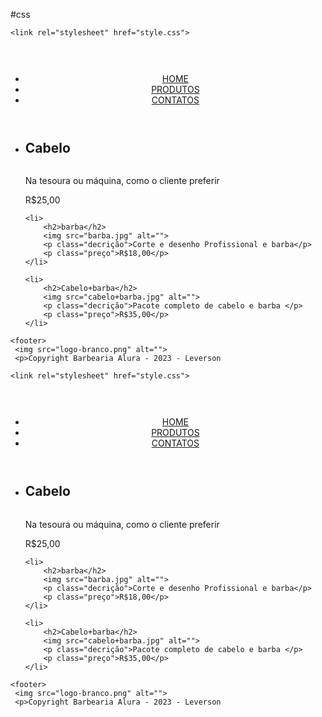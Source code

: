 #css
<!DOCTYPE html>
<html lang="en">
<head>
    <meta charset="UTF-8">
    <meta name="viewport" content="width=device-width, initial-scale=1.0">
    <title>HOME</title>

    <link rel="stylesheet" href="style.css">

</head>
<body>

<header class="cabeçalho">

<div class="caixa">

<h1><img src="logo.png" alt=""></h1>


<nav>
   <ul>
    <li><a href="https://l3v3rson.github.io/Barbearia-Alura-Leverson/">HOME</a&gt;    </li>
    <li><a href="">PRODUTOS</a>     </li>
    <li><a href="">CONTATOS</a>     </li>
   </ul>


</nav>

</div>
</header>

<main>
  <ul class="produtos">
    <li>
      <h2>Cabelo</h2>
      <img src="cabelo.jpg" alt="">
      <p class="decrição">Na tesoura ou máquina, como o cliente
           preferir</p>
      <p class="preço">R$25,00</p>
    </li>
 
    <li>
        <h2>barba</h2>
        <img src="barba.jpg" alt="">
        <p class="decrição">Corte e desenho Profissional e barba</p>
        <p class="preço">R$18,00</p>
    </li>
   
    <li>
        <h2>Cabelo+barba</h2>
        <img src="cabelo+barba.jpg" alt="">
        <p class="decrição">Pacote completo de cabelo e barba </p>
        <p class="preço">R$35,00</p>
    </li>
   

 </ul>


</main>


    <footer>
     <img src="logo-branco.png" alt="">
     <p>Copyright Barbearia Alura - 2023 - Leverson


</footer>








</body>
</html><!DOCTYPE html>
<html lang="en">
<head>
    <meta charset="UTF-8">
    <meta name="viewport" content="width=device-width, initial-scale=1.0">
    <title>HOME</title>

    <link rel="stylesheet" href="style.css">

</head>
<body>

<header class="cabeçalho">

<div class="caixa">

<h1><img src="logo.png" alt=""></h1>


<nav>
   <ul>
    <li><a href="https://l3v3rson.github.io/Barbearia-Alura-Leverson/">HOME</a&gt;    </li>
    <li><a href="">PRODUTOS</a>     </li>
    <li><a href="">CONTATOS</a>     </li>
   </ul>


</nav>

</div>
</header>

<main>
  <ul class="produtos">
    <li>
      <h2>Cabelo</h2>
      <img src="cabelo.jpg" alt="">
      <p class="decrição">Na tesoura ou máquina, como o cliente
           preferir</p>
      <p class="preço">R$25,00</p>
    </li>
 
    <li>
        <h2>barba</h2>
        <img src="barba.jpg" alt="">
        <p class="decrição">Corte e desenho Profissional e barba</p>
        <p class="preço">R$18,00</p>
    </li>
   
    <li>
        <h2>Cabelo+barba</h2>
        <img src="cabelo+barba.jpg" alt="">
        <p class="decrição">Pacote completo de cabelo e barba </p>
        <p class="preço">R$35,00</p>
    </li>
   

 </ul>


</main>


    <footer>
     <img src="logo-branco.png" alt="">
     <p>Copyright Barbearia Alura - 2023 - Leverson


</footer>








</body>
</html>
